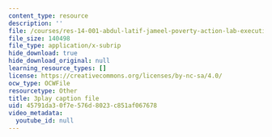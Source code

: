 ```yaml
---
content_type: resource
description: ''
file: /courses/res-14-001-abdul-latif-jameel-poverty-action-lab-executive-training-evaluating-social-programs-2009-spring-2009/45791da30f7e576d8023c851af067678_UZzWXYgQ4YM.vtt
file_size: 140498
file_type: application/x-subrip
hide_download: true
hide_download_original: null
learning_resource_types: []
license: https://creativecommons.org/licenses/by-nc-sa/4.0/
ocw_type: OCWFile
resourcetype: Other
title: 3play caption file
uid: 45791da3-0f7e-576d-8023-c851af067678
video_metadata:
  youtube_id: null
---
```

